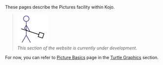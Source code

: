 These pages describe the Pictures facility within Kojo.  

> <img src="man-at-work.png"/> <br/> *This section of the website is currently under development*.

For now, you can refer to [Picture Basics](concepts/turtle-picture-basics.html) page in the [Turtle Graphics](turtle-index.html) section.